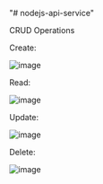 "# nodejs-api-service" 

CRUD Operations

Create:

![image](https://github.com/gadilaajaykumar/nodejs-api-service/assets/115562722/bdf27c09-a826-480b-a168-8dea2173cf4a)
 
Read:

![image](https://github.com/gadilaajaykumar/nodejs-api-service/assets/115562722/4c53314a-fa20-4a3a-ae8a-501b968b84a9)

Update:

![image](https://github.com/gadilaajaykumar/nodejs-api-service/assets/115562722/8cb225d0-391b-4bb9-a649-53ded8fa2b0f)

Delete: 

![image](https://github.com/gadilaajaykumar/nodejs-api-service/assets/115562722/fc51ce3f-7d65-48e6-84a1-7fe5270802ea)

 
